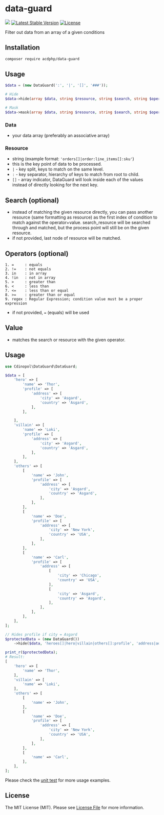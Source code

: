 # data-guard
![](https://github.com/cdinopol/data-guard/workflows/Tests/badge.svg?branch=master)
[![Latest Stable Version](http://poser.pugx.org/cdinopol/data-guard/v)](https://packagist.org/packages/cdinopol/data-guard)
[![License](http://poser.pugx.org/cdinopol/data-guard/license)](https://packagist.org/packages/cdinopol/data-guard)

Filter out data from an array of a given conditions

## Installation
```sh
composer require acdphp/data-guard
```

## Usage
```php
$data = (new DataGuard(':', '|', '[]', '###'));

# Hide
$data->hide(array $data, string $resource, string $search, string $operator, mixed $value);

# Mask
$data->mask(array $data, string $resource, string $search, string $operator, mixed $value);
```

### Data
- your data array (preferably an associative array)

### Resource
- string (example format: `'orders[]|order:line_items[]:sku'`)
- this is the key point of data to be processed.
- `|` - key split, keys to match on the same level.
- `:` - key separator, hierarchy of keys to match from root to child.
- `[]` - array indicator, DataGuard will look inside each of the values instead of directly looking for the next key.

## Search (optional)
- instead of matching the given resource directly, you can pass another resource (same formatting as resource) as the first index of condition to match against the operator+value. search_resource will be searched through and matched, but the process point will still be on the given resource.
- if not provided, last node of resource will be matched.

##  Operators (optional)
```
1. =     : equals
2. !=    : not equals
3. in    : in array
4. !in   : not in array
5. >     : greater than
6. <     : less than
7. <=    : less than or equal
8. >=    : greater than or equal
9. regex : Regular Expression; condition value must be a proper expression
```
- if not provided, `=` (equals) will be used

## Value
- matches the search or resource with the given operator.

## Usage
```php
use Cdinopol\DataGuard\DataGuard;

$data = [
    'hero' => [
        'name' => 'Thor',
        'profile' => [
            'address' => [
                'city' => 'Asgard',
                'country' => 'Asgard',
            ],
        ],

    ],
    'villain' => [
        'name' => 'Loki',
        'profile' => [
            'address' => [
                'city' => 'Asgard',
                'country' => 'Asgard',
            ],
        ],
    ],
    'others' => [
        [
            'name' => 'John',
            'profile' => [
                'address' => [
                    'city' => 'Asgard',
                    'country' => 'Asgard',
                ],
            ],
        ],
        [
            'name' => 'Doe',
            'profile' => [
                'address' => [
                    'city' => 'New York',
                    'country' => 'USA',
                ],
            ],
        ],
        [
            'name' => 'Carl',
            'profile' => [
                'address' => [
                    [
                        'city' => 'Chicago',
                        'country' => 'USA',
                    ],
                    [
                        'city' => 'Asgard',
                        'country' => 'Asgard',
                    ],
                ],
            ],
        ],
    ],
];

// Hides profile if city = Asgard
$protectedData = (new DataGuard())
    ->hide($data, 'heroes[]|hero|villain|others[]:profile', 'address|address[]:city', '=', 'Asgard');

print_r($protectedData);
# Result:
[
    'hero' => [
        'name' => 'Thor',
    ],
    'villain' => [
        'name' => 'Loki',
    ],
    'others' => [
        [
            'name' => 'John',
        ],
        [
            'name' => 'Doe',
            'profile' => [
                'address' => [
                    'city' => 'New York',
                    'country' => 'USA',
                ],
            ],
        ],
        [
            'name' => 'Carl',
        ],
    ],
];
```

Please check the [unit test](tests/DataGuardTest.php) for more usage examples.

## License
The MIT License (MIT). Please see [License File](LICENSE) for more information.
